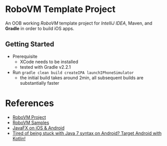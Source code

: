 # RoboVM Template Project
An OOB working *RoboVM* template project for *IntelliJ IDEA*, Maven, and **Gradle** in order to build iOS apps.

## Getting Started
* Prerequisite
	* XCode needs to be installed
	* tested with Gradle v2.2.1
* Run `gradle clean build createIPA launchIPhoneSimulator`
	* the initial build takes around 2min, all subsequent builds are substantially faster

# References
* [RoboVM Project](http://www.robovm.com)
* [RoboVM Samples](https://github.com/robovm/robovm-samples)
* [JavaFX on iOS & Android](http://javafxports.org)
* [Tired of being stuck with Java 7 syntax on Android? Target Android with Kotlin!](http://kotlinlang.org)
